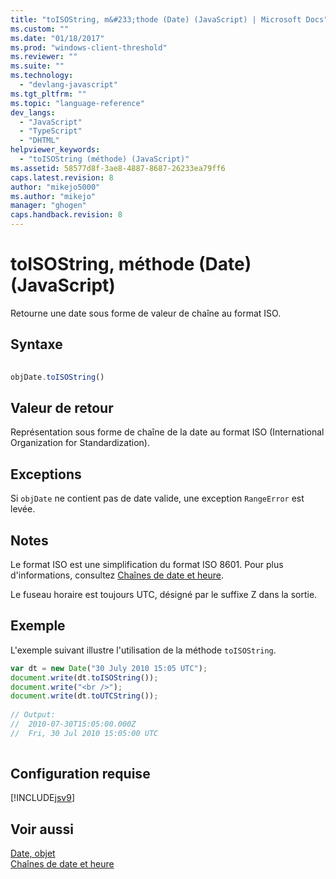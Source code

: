 ```yaml
---
title: "toISOString, m&#233;thode (Date) (JavaScript) | Microsoft Docs"
ms.custom: ""
ms.date: "01/18/2017"
ms.prod: "windows-client-threshold"
ms.reviewer: ""
ms.suite: ""
ms.technology: 
  - "devlang-javascript"
ms.tgt_pltfrm: ""
ms.topic: "language-reference"
dev_langs: 
  - "JavaScript"
  - "TypeScript"
  - "DHTML"
helpviewer_keywords: 
  - "toISOString (méthode) (JavaScript)"
ms.assetid: 58577d8f-3ae8-4887-8687-26233ea79ff6
caps.latest.revision: 8
author: "mikejo5000"
ms.author: "mikejo"
manager: "ghogen"
caps.handback.revision: 8
---
```

# toISOString, m&#233;thode (Date) (JavaScript)
Retourne une date sous forme de valeur de chaîne au format ISO.  
  
## Syntaxe  
  
```javascript  
  
objDate.toISOString()  
```  
  
## Valeur de retour  
 Représentation sous forme de chaîne de la date au format ISO \(International Organization for Standardization\).  
  
## Exceptions  
 Si `objDate` ne contient pas de date valide, une exception `RangeError` est levée.  
  
## Notes  
 Le format ISO est une simplification du format ISO 8601.  Pour plus d'informations, consultez [Chaînes de date et heure](../../javascript/date-and-time-strings-javascript.md).  
  
 Le fuseau horaire est toujours UTC, désigné par le suffixe Z dans la sortie.  
  
## Exemple  
 L'exemple suivant illustre l'utilisation de la méthode `toISOString`.  
  
```javascript  
var dt = new Date("30 July 2010 15:05 UTC");  
document.write(dt.toISOString());  
document.write("<br />");  
document.write(dt.toUTCString());  
  
// Output:  
//  2010-07-30T15:05:00.000Z  
//  Fri, 30 Jul 2010 15:05:00 UTC  
  
```  
  
## Configuration requise  
 [!INCLUDE[jsv9](../../javascript/includes/jsv9-md.md)]  
  
## Voir aussi  
 [Date, objet](../../javascript/reference/date-object-javascript.md)   
 [Chaînes de date et heure](../../javascript/date-and-time-strings-javascript.md)